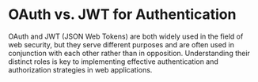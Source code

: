 # OAuth vs. JWT for Authentication
OAuth and JWT (JSON Web Tokens) are both widely used in the field of web security, but they serve different purposes and are often used in conjunction with each other rather than in opposition. Understanding their distinct roles is key to implementing effective authentication and authorization strategies in web applications.